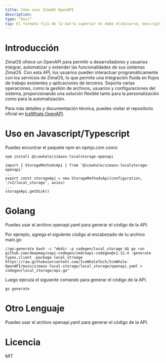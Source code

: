 ```yaml
---
title: Cómo usar ZimaOS OpenAPI
description:
type: “Docs”
tip: El formato fijo de la barra superior no debe eliminarse, description es la descripción del artículo, si no se completa, se tomará la primera parte del contenido.
---
```

# Introducción
ZimaOS ofrece un OpenAPI para permitir a desarrolladores y usuarios integrar, automatizar y extender las funcionalidades de sus sistemas ZimaOS. Con esta API, los usuarios pueden interactuar programáticamente con los servicios de ZimaOS, lo que permite una integración fluida en flujos de trabajo existentes y aplicaciones de terceros. Soporta varias operaciones, como la gestión de archivos, usuarios y configuraciones del sistema, proporcionando una solución flexible tanto para la personalización como para la automatización.

Para más detalles y documentación técnica, puedes visitar el repositorio oficial en [IceWhale OpenAPI](https://github.com/IceWhaleTech/IceWhale-OpenAPI).

# Uso en Javascript/Typescript
Puedes encontrar el paquete npm en npmjs.com como:
```
npm install @icewhale/zimaos-localstorage-openapi
```

```
import { StorageMethodsApi } from '@icewhale/zimaos-localstorage-openapi'
...
export const storageApi = new StorageMethodsApi(configuration, '/v2/local_storage', axios)
...
storageApi.getDisk()
```

# Golang
Puedes usar el archivo openapi.yaml para generar el código de la API.

Por ejemplo, agrega el siguiente código al encabezado de tu archivo main.go
```
//go:generate bash -c "mkdir -p codegen/local_storage && go run github.com/deepmap/oapi-codegen/cmd/oapi-codegen@v1.12.4 -generate types,client -package local_stroage https://raw.githubusercontent.com/IceWhaleTech/IceWhale-OpenAPI/main/zimaos-local-storage/local_storage/openapi.yaml > codegen/local_storage/api.go"
```
Luego ejecuta el siguiente comando para generar el código de la API.
```
go generate
```
# Otro Lenguaje
Puedes usar el archivo openapi.yaml para generar el código de la API.

# Licencia
MIT